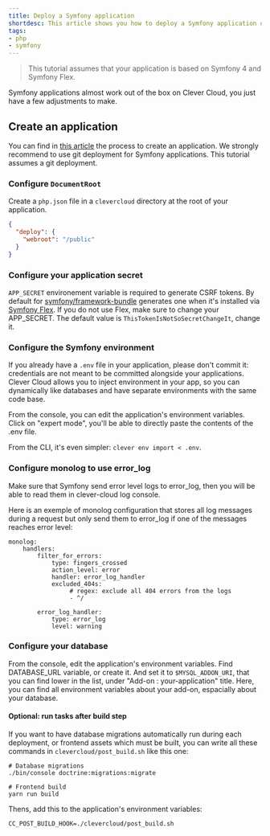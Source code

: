 ```yaml
---
title: Deploy a Symfony application
shortdesc: This article shows you how to deploy a Symfony application on Clever Cloud.
tags:
- php
- symfony
---
```


> This tutorial assumes that your application is based on Symfony 4 and Symfony Flex.

Symfony applications almost work out of the box on Clever Cloud, you just have a few adjustments to make.

## Create an application

You can find in [this article](/doc/clever-cloud-overview/add-application/#create-an-application) the process to create an application.
We strongly recommend to use git deployment for Symfony applications. This tutorial assumes a git deployment.

### Configure `DocumentRoot`

Create a `php.json` file in a `clevercloud` directory at the root of your application.

```json
{
  "deploy": {
    "webroot": "/public"
  }
}
```

### Configure your application secret

`APP_SECRET` environement variable is required to generate CSRF tokens. By default for [symfony/framework-bundle](https://github.com/symfony/framework-bundle) generates one when it's installed via [Symfony Flex](https://github.com/symfony/flex). If you do not use Flex, make sure to change your APP_SECRET. The default value is `ThisTokenIsNotSoSecretChangeIt`, change it.

### Configure the Symfony environment

If you already have a `.env` file in your application, please don't commit it: credentials are not meant to be committed alongside your applications. Clever Cloud allows you to inject environment in your app, so you can dynamically like databases and have separate environments with the same code base.

From the console, you can edit the application's environment variables. Click on "expert mode", you'll be able to directly paste the contents of the .env file.

From the CLI, it's even simpler: `clever env import < .env`.


### Configure monolog to use error_log

Make sure that Symfony send error level logs to error_log, then you will be able to read them in clever-cloud log console.

Here is an exemple of monolog configuration that stores all log messages during a request but only send them to error_log if one of the messages reaches error level:

```
monolog:
    handlers:
        filter_for_errors:
            type: fingers_crossed
            action_level: error
            handler: error_log_handler
            excluded_404s:
                 # regex: exclude all 404 errors from the logs
                 - ^/

        error_log_handler:
            type: error_log
            level: warning
```


### Configure your database

From the console, edit the application's environment variables. Find DATABASE_URL variable, or create it. And set it to `$MYSQL_ADDON_URI`, that you can find lower in the list, under "Add-on : your-application" title. Here, you can find all environment variables about your add-on, espacially about your database.

#### Optional: run tasks after build step

If you want to have database migrations automatically run during each deployment, or frontend assets which must be built, you can write all these commands in `clevercloud/post_build.sh` like this one:

```
# Database migrations
./bin/console doctrine:migrations:migrate

# Frontend build
yarn run build
```

Thens, add this to the application's environment variables:

```
CC_POST_BUILD_HOOK=./clevercloud/post_build.sh
```
